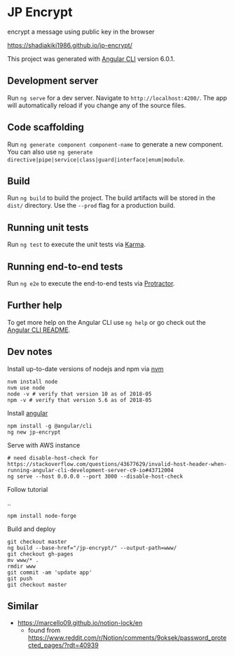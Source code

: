 # JP Encrypt

encrypt a message using public key in the browser

https://shadiakiki1986.github.io/jp-encrypt/

This project was generated with [Angular CLI](https://github.com/angular/angular-cli) version 6.0.1.

## Development server

Run `ng serve` for a dev server. Navigate to `http://localhost:4200/`. The app will automatically reload if you change any of the source files.

## Code scaffolding

Run `ng generate component component-name` to generate a new component. You can also use `ng generate directive|pipe|service|class|guard|interface|enum|module`.

## Build

Run `ng build` to build the project. The build artifacts will be stored in the `dist/` directory. Use the `--prod` flag for a production build.

## Running unit tests

Run `ng test` to execute the unit tests via [Karma](https://karma-runner.github.io).

## Running end-to-end tests

Run `ng e2e` to execute the end-to-end tests via [Protractor](http://www.protractortest.org/).

## Further help

To get more help on the Angular CLI use `ng help` or go check out the [Angular CLI README](https://github.com/angular/angular-cli/blob/master/README.md).

## Dev notes
Install up-to-date versions of nodejs and npm via [nvm](https://github.com/creationix/nvm)

```
nvm install node
nvm use node
node -v # verify that version 10 as of 2018-05
npm -v # verify that version 5.6 as of 2018-05
```

Install [angular](https://angular.io/guide/quickstart)

```
npm install -g @angular/cli
ng new jp-encrypt
```

Serve with AWS instance

```
# need disable-host-check for https://stackoverflow.com/questions/43677629/invalid-host-header-when-running-angular-cli-development-server-c9-io#43712004
ng serve --host 0.0.0.0 --port 3000 --disable-host-check
```

Follow tutorial

..


```
npm install node-forge
```

Build and deploy

```
git checkout master
ng build --base-href="/jp-encrypt/" --output-path=www/
git checkout gh-pages
mv www/* .
rmdir www
git commit -am 'update app'
git push
git checkout master
```

## Similar

- https://marcello09.github.io/notion-lock/en
  - found from https://www.reddit.com/r/Notion/comments/9oksek/password_protected_pages/?rdt=40939
